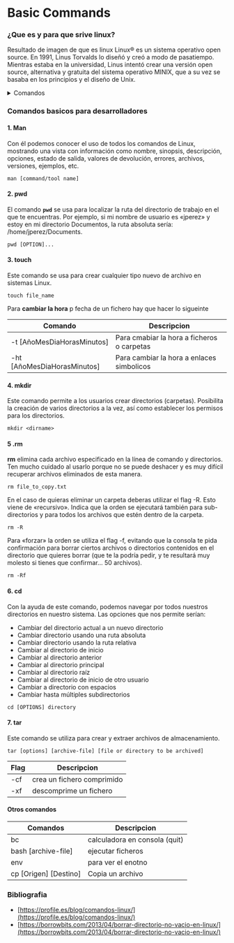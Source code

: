 # Basic Commands

### ¿Que es y para que srive linux?

Resultado de imagen de que es linux Linux® es un sistema operativo open source. En 1991, Linus Torvalds lo diseñó y creó a modo de pasatiempo. Mientras estaba en la universidad, Linus intentó crear una versión open source, alternativa y gratuita del sistema operativo MINIX, que a su vez se basaba en los principios y el diseño de Unix.

<details>

<summary>Comandos</summary>

1. [Man](basic-commands.md#1.-man)
2. [pwd](basic-commands.md#2.-pwd)
3. [touch](basic-commands.md#3.-touch)
4. [mkdir](basic-commands.md#4.-mkdir)
5. [rm](basic-commands.md#5-.rm)
6. [cd](basic-commands.md#6.-cd)
7. [tar](basic-commands.md#7.-tar)

[Otros comandos](basic-commands.md#otros-comandos)

</details>

### Comandos basicos para desarrolladores

#### 1. Man

Con él podemos conocer el uso de todos los comandos de Linux, mostrando una vista con información como nombre, sinopsis, descripción, opciones, estado de salida, valores de devolución, errores, archivos, versiones, ejemplos, etc.

```
man [command/tool name]
```

#### 2. pwd

El comando **`pwd`** se usa para localizar la ruta del directorio de trabajo en el que te encuentras. Por ejemplo, si mi nombre de usuario es «jperez» y estoy en mi directorio Documentos, la ruta absoluta sería: /home/jperez/Documents.

```
pwd [OPTION]...
```

#### 3. touch

Este comando se usa para crear cualquier tipo nuevo de archivo en sistemas Linux.

```
touch file_name
```

Para **cambiar la hora** p fecha de un fichero hay que hacer lo sigueinte

| Comando                      | Descripcion                                |
| ---------------------------- | ------------------------------------------ |
| -t \[AñoMesDiaHorasMinutos]  | Para cmabiar la hora a ficheros o carpetas |
| -ht \[AñoMesDiaHorasMinutos] | Para cambiar la hora a enlaces simbolicos  |

#### 4. mkdir

Este comando permite a los usuarios crear directorios (carpetas). Posibilita la creación de varios directorios a la vez, así como establecer los permisos para los directorios.

```
mkdir <dirname>  
```

#### 5 .rm

**rm** elimina cada archivo especificado en la línea de comando y directorios. Ten mucho cuidado al usarlo porque no se puede deshacer y es muy difícil recuperar archivos eliminados de esta manera.

```
rm file_to_copy.txt
```

En el caso de quieras eliminar un carpeta deberas utilizar el flag -R. Esto viene de «recursivo». Indica que la orden se ejecutará también para sub-directorios y para todos los archivos que estén dentro de la carpeta.

```
rm -R
```

Para «forzar» la orden se utiliza el flag -f, evitando que la consola te pida confirmación para borrar ciertos archivos o directorios contenidos en el directorio que quieres borrar (que te la podría pedir, y te resultará muy molesto si tienes que confirmar… 50 archivos).

```
rm -Rf
```

#### 6.  cd

Con la ayuda de este comando, podemos navegar por todos nuestros directorios en nuestro sistema. Las opciones que nos permite serían:



* Cambiar del directorio actual a un nuevo directorio
* Cambiar directorio usando una ruta absoluta
* Cambiar directorio usando la ruta relativa
* Cambiar al directorio de inicio
* Cambiar al directorio anterior
* Cambiar al directorio principal
* Cambiar al directorio raíz
* Cambiar al directorio de inicio de otro usuario
* Cambiar a directorio con espacios
* Cambiar hasta múltiples subdirectorios

```
cd [OPTIONS] directory
```

#### 7. tar

Este comando se utiliza para crear y extraer archivos de almacenamiento.

```
tar [options] [archive-file] [file or directory to be archived]
```

| Flag | Descripcion                |
| ---- | -------------------------- |
| -cf  | crea un fichero comprimido |
| -xf  | descomprime un fichero     |

#### Otros comandos

| Comandos                | Descripcion                   |
| ----------------------- | ----------------------------- |
| bc                      | calculadora en consola (quit) |
| bash \[archive-file]    | ejecutar ficheros             |
| env                     | para ver el enotno            |
| cp \[Origen] \[Destino] | Copia un archivo              |

### Bibliografia

* [https://profile.es/blog/comandos-linux/](https://profile.es/blog/comandos-linux/)
* [https://borrowbits.com/2013/04/borrar-directorio-no-vacio-en-linux/](https://borrowbits.com/2013/04/borrar-directorio-no-vacio-en-linux/)
